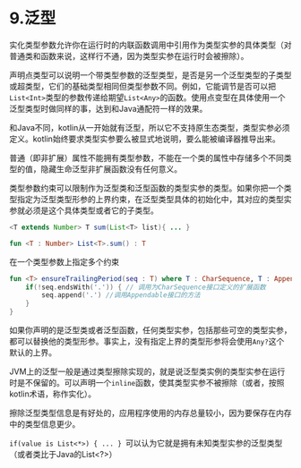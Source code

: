 # 9.泛型

实化类型参数允许你在运行时的内联函数调用中引用作为类型实参的具体类型（对普通类和函数来说，这样行不通，因为类型实参在运行时会被擦除）。

声明点类型可以说明一个带类型参数的泛型类型，是否是另一个泛型类型的子类型或超类型，它们的基础类型相同但类型参数不同。例如，它能调节是否可以把``List<Int>``类型的参数传递给期望``List<Any>``的函数。使用点变型在具体使用一个泛型类型时做同样的事，达到和Java通配符一样的效果。

和Java不同，kotlin从一开始就有泛型，所以它不支持原生态类型，类型实参必须定义。kotlin始终要求类型实参要么被显式地说明，要么能被编译器推导出来。

普通（即非扩展）属性不能拥有类型参数，不能在一个类的属性中存储多个不同类型的值，隐藏生命泛型非扩展函数没有任何意义。

类型参数约束可以限制作为泛型类和泛型函数的类型实参的类型。如果你把一个类型指定为泛型类型形参的上界约束，在泛型类型具体的初始化中，其对应的类型实参就必须是这个具体类型或者它的子类型。

```java 
<T extends Number> T sum(List<T> list){ ... }
```

```kotlin 
fun <T : Number> List<T>.sum() : T
```

在一个类型参数上指定多个约束

```kotlin
fun <T> ensureTrailingPeriod(seq : T) where T : CharSequence, T : Appendable {
    if(!seq.endsWith('.')) { // 调用为CharSequence接口定义的扩展函数
        seq.append('.') //调用Appendable接口的方法
    }
}
```

如果你声明的是泛型类或者泛型函数，任何类型实参，包括那些可空的类型实参，都可以替换他的类型形参。事实上，没有指定上界的类型形参将会使用``Any?``这个默认的上界。

JVM上的泛型一般是通过类型擦除实现的，就是说泛型类实例的类型实参在运行时是不保留的。可以声明一个``inline``函数，使其类型实参不被擦除（或者，按照kotlin术语，称作实化）。

擦除泛型类型信息是有好处的，应用程序使用的内存总量较小，因为要保存在内存中的类型信息更少。

``if(value is List<*>) { ... } ``可以认为它就是拥有未知类型实参的泛型类型（或者类比于Java的List<?>）
